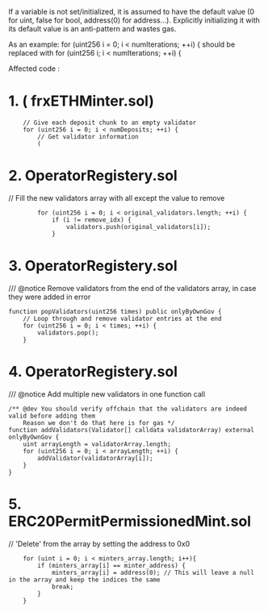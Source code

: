 If a variable is not set/initialized, it is assumed to have the default value (0 for uint, false for bool, address(0) for address…). Explicitly initializing it with its default value is an anti-pattern and wastes gas.

As an example: for (uint256 i = 0; i < numIterations; ++i) { 
should be replaced with 
for (uint256 i; i < numIterations; ++i) {

Affected code :
 # 1.  ( frxETHMinter.sol)

        // Give each deposit chunk to an empty validator
        for (uint256 i = 0; i < numDeposits; ++i) {
            // Get validator information
            (

# 2. OperatorRegistery.sol

// Fill the new validators array with all except the value to remove

            for (uint256 i = 0; i < original_validators.length; ++i) {
                if (i != remove_idx) {
                    validators.push(original_validators[i]);
                }
            

# 3. OperatorRegistery.sol

 /// @notice Remove validators from the end of the validators array, in case they were added in error

    function popValidators(uint256 times) public onlyByOwnGov {
        // Loop through and remove validator entries at the end
        for (uint256 i = 0; i < times; ++i) {
            validators.pop();
        }

#  4. OperatorRegistery.sol

/// @notice Add multiple new validators in one function call

    /** @dev You should verify offchain that the validators are indeed valid before adding them
        Reason we don't do that here is for gas */
    function addValidators(Validator[] calldata validatorArray) external onlyByOwnGov {
        uint arrayLength = validatorArray.length;
        for (uint256 i = 0; i < arrayLength; ++i) {
            addValidator(validatorArray[i]);
        }
    }    

# 5. ERC20PermitPermissionedMint.sol

 // 'Delete' from the array by setting the address to 0x0

        for (uint i = 0; i < minters_array.length; i++){ 
            if (minters_array[i] == minter_address) {
                minters_array[i] = address(0); // This will leave a null in the array and keep the indices the same
                break;
            }
        }

